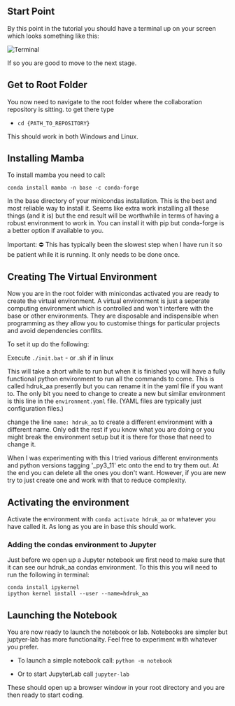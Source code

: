 ## Start Point

By this point in the tutorial you should have a terminal up on your screen which looks something like this:

![Terminal](https://github.com/MattStammers/hdruk_avoidable_admissions_collaboration_docs/blob/main/docs/images/terminal.JPG?raw=true)

If so you are good to move to the next stage.

## Get to Root Folder

You now need to navigate to the root folder where the collaboration repository is sitting. to get there type

- `cd {PATH_TO_REPOSITORY}`

This should work in both Windows and Linux.

## Installing Mamba

To install mamba you need to call:

`conda install mamba -n base -c conda-forge`

In the base directory of your minicondas installation. This is the best and most reliable way to install it. Seems like extra work installing all these things (and it is) but the end result will be worthwhile in terms of having a robust environment to work in. You can install it with pip but conda-forge is a better option if available to you.

Important: :no_entry: This has typically been the slowest step when I have run it so be patient while it is running. It only needs to be done once.

## Creating The Virtual Environment

Now you are in the root folder with minicondas activated you are ready to create the virtual environment. A virtual environment is just a seperate computing environment which is controlled and won't interfere with the base or other environments. They are disposable and indispensible when programming as they allow you to customise things for particular projects and avoid dependencies conflits.

To set it up do the following:

 Execute `./init.bat` - or .sh if in linux

This will take a short while to run but when it is finished you will have a fully functional python environment to run all the commands to come. This is called hdruk_aa presently but you can rename it in the yaml file if you want to. The only bit you need to change to create a new but similar environment is this line in the `environment.yaml` file. (YAML files are typically just configuration files.)

change the line `name: hdruk_aa` to create a different environment with a different name. Only edit the rest if you know what you are doing or you might break the environment setup but it is there for those that need to change it.

When I was experimenting with this I tried various different environments and python versions tagging '_py3_11' etc onto the end to try them out. At the end you can delete all the ones you don't want. However, if you are new try to just create one and work with that to reduce complexity.

## Activating the environment

Activate the environment with `conda activate hdruk_aa` or whatever you have called it. As long as you are in base this should work.

### Adding the condas environment to Jupyter

Just before we open up a Jupyter notebook we first need to make sure that it can see our hdruk_aa condas environment. To this this you will need to run the following in terminal:

```console
conda install ipykernel
ipython kernel install --user --name=hdruk_aa
```

## Launching the Notebook

You are now ready to launch the notebook or lab. Notebooks are simpler but juptyer-lab has more functionality. Feel free to experiment with whatever you prefer.

- To launch a simple notebook call: `python -m notebook`

- Or to start JupyterLab call `jupyter-lab`

These should open up a browser window in your root directory and you are then ready to start coding.
